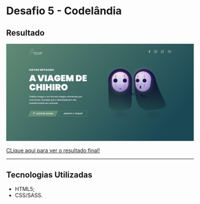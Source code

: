 # Desafio 5 - Codelândia

## Resultado

![Resultado final](./design/result.png)

[CLique aqui para ver o resultado final!](https://wellsantoss.github.io/desafios-codelandia/desafio5/index.html)

---

## Tecnologias Utilizadas

- HTML5;
- CSS/SASS.
